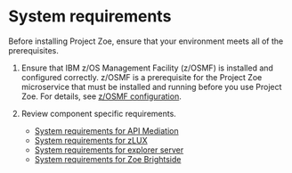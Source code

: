 # System requirements

Before installing Project Zoe, ensure that your environment meets all of the prerequisites.

1. Ensure that IBM z/OS Management Facility (z/OSMF) is installed and configured correctly. z/OSMF is a prerequisite for the Project Zoe microservice that must be installed and running before you use Project Zoe. For details, see [z/OSMF configuration](../topics/prezosmf.md).

2. Review component specific requirements.
     -   [System requirements for API Mediation](../topics/api-mediation/api-mediation-prereqs.md)
     -   [System requirements for zLUX](../topics/premvd.md)  
     -   [System requirements for explorer server](../topics/atlas-prereqs.md)
     -   [System requirements for Zoe Brightside](../topics/cli-precli.md)
